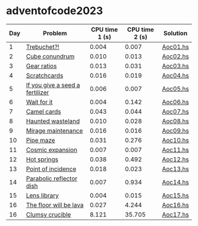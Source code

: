 # adventofcode2023

| Day | Problem                                                                | CPU time 1 (s) | CPU time 2 (s) | Solution                 |
|-----|------------------------------------------------------------------------|----------------|----------------|--------------------------|
| 1   | [Trebuchet?!](https://adventofcode.com/2023/day/1)                     | 0.004          | 0.007          | [Aoc01.hs](src/Aoc01.hs) |
| 2   | [Cube conundrum](https://adventofcode.com/2023/day/2)                  | 0.010          | 0.013          | [Aoc02.hs](src/Aoc02.hs) |
| 3   | [Gear ratios](https://adventofcode.com/2023/day/3)                     | 0.013          | 0.031          | [Aoc03.hs](src/Aoc03.hs) |
| 4   | [Scratchcards](https://adventofcode.com/2023/day/4)                    | 0.016          | 0.019          | [Aoc04.hs](src/Aoc04.hs) |
| 5   | [If you give a seed a fertilizer](https://adventofcode.com/2023/day/5) | 0.006          | 0.007          | [Aoc05.hs](src/Aoc05.hs) |
| 6   | [Wait for it](https://adventofcode.com/2023/day/6)                     | 0.004          | 0.142          | [Aoc06.hs](src/Aoc06.hs) |
| 7   | [Camel cards](https://adventofcode.com/2023/day/7)                     | 0.043          | 0.044          | [Aoc07.hs](src/Aoc07.hs) |
| 8   | [Haunted wasteland](https://adventofcode.com/2023/day/8)               | 0.010          | 0.028          | [Aoc08.hs](src/Aoc08.hs) |
| 9   | [Mirage maintenance](https://adventofcode.com/2023/day/9)              | 0.016          | 0.016          | [Aoc09.hs](src/Aoc09.hs) |
| 10  | [Pipe maze](https://adventofcode.com/2023/day/10)                      | 0.031          | 0.276          | [Aoc10.hs](src/Aoc10.hs) |
| 11  | [Cosmic expansion](https://adventofcode.com/2023/day/11)               | 0.007          | 0.007          | [Aoc11.hs](src/Aoc11.hs) |
| 12  | [Hot springs](https://adventofcode.com/2023/day/12)                    | 0.038          | 0.492          | [Aoc12.hs](src/Aoc12.hs) |
| 13  | [Point of incidence](https://adventofcode.com/2023/day/13)             | 0.018          | 0.023          | [Aoc13.hs](src/Aoc13.hs) |
| 14  | [Parabolic reflector dish](https://adventofcode.com/2023/day/14)       | 0.007          | 0.934          | [Aoc14.hs](src/Aoc14.hs) |
| 15  | [Lens library](https://adventofcode.com/2023/day/15)                   | 0.004          | 0.015          | [Aoc15.hs](src/Aoc15.hs) |
| 16  | [The floor will be lava](https://adventofcode.com/2023/day/16)         | 0.027          | 4.244          | [Aoc16.hs](src/Aoc16.hs) |
| 16  | [Clumsy crucible](https://adventofcode.com/2023/day/17)                | 8.121          | 35.705         | [Aoc17.hs](src/Aoc17.hs) |